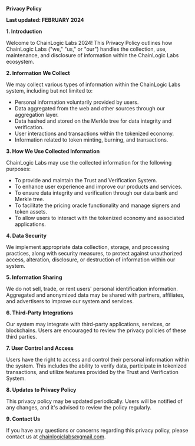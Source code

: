 **Privacy Policy**

**Last updated: FEBRUARY 2024**

**1. Introduction**

Welcome to ChainLogic Labs 2024! This Privacy Policy outlines how ChainLogic Labs ("we," "us," or "our") handles the collection, use, maintenance, and disclosure of information within the ChainLogic Labs ecosystem.

**2. Information We Collect**

We may collect various types of information within the ChainLogic Labs system, including but not limited to:

- Personal information voluntarily provided by users.
- Data aggregated from the web and other sources through our aggregation layer.
- Data hashed and stored on the Merkle tree for data integrity and verification.
- User interactions and transactions within the tokenized economy.
- Information related to token minting, burning, and transactions.

**3. How We Use Collected Information**

ChainLogic Labs may use the collected information for the following purposes:

- To provide and maintain the Trust and Verification System.
- To enhance user experience and improve our products and services.
- To ensure data integrity and verification through our data bank and Merkle tree.
- To facilitate the pricing oracle functionality and manage signers and token assets.
- To allow users to interact with the tokenized economy and associated applications.

**4. Data Security**

We implement appropriate data collection, storage, and processing practices, along with security measures, to protect against unauthorized access, alteration, disclosure, or destruction of information within our system.

**5. Information Sharing**

We do not sell, trade, or rent users' personal identification information. Aggregated and anonymized data may be shared with partners, affiliates, and advertisers to improve our system and services.

**6. Third-Party Integrations**

Our system may integrate with third-party applications, services, or blockchains. Users are encouraged to review the privacy policies of these third parties.

**7. User Control and Access**

Users have the right to access and control their personal information within the system. This includes the ability to verify data, participate in tokenized transactions, and utilize features provided by the Trust and Verification System.

**8. Updates to Privacy Policy**

This privacy policy may be updated periodically. Users will be notified of any changes, and it's advised to review the policy regularly.

**9. Contact Us**

If you have any questions or concerns regarding this privacy policy, please contact us at chainlogiclabs@gmail.com.